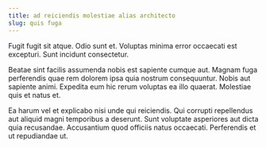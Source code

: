 ```yaml
---
title: ad reiciendis molestiae alias architecto
slug: quis fuga
---
```


Fugit fugit sit atque. Odio sunt et. Voluptas minima error occaecati est excepturi. Sunt incidunt consectetur.

Beatae sint facilis assumenda nobis est sapiente cumque aut. Magnam fuga perferendis quae rem dolorem ipsa quia nostrum consequuntur. Nobis aut sapiente animi. Expedita eum hic rerum voluptas ea illo quaerat. Molestiae quis et natus et.

Ea harum vel et explicabo nisi unde qui reiciendis. Qui corrupti repellendus aut aliquid magni temporibus a deserunt. Sunt voluptate asperiores aut dicta quia recusandae. Accusantium quod officiis natus occaecati. Perferendis et ut repudiandae ut.
